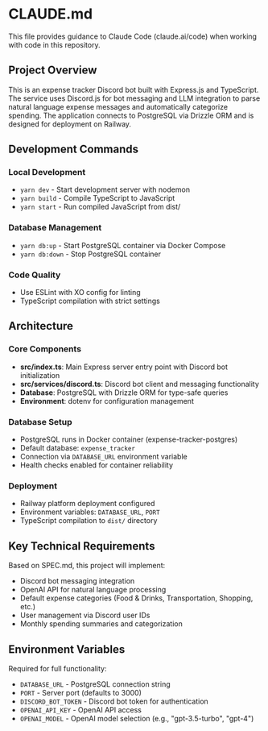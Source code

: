 # CLAUDE.md

This file provides guidance to Claude Code (claude.ai/code) when working with code in this repository.

## Project Overview

This is an expense tracker Discord bot built with Express.js and TypeScript. The service uses Discord.js for bot messaging and LLM integration to parse natural language expense messages and automatically categorize spending. The application connects to PostgreSQL via Drizzle ORM and is designed for deployment on Railway.

## Development Commands

### Local Development
- `yarn dev` - Start development server with nodemon
- `yarn build` - Compile TypeScript to JavaScript 
- `yarn start` - Run compiled JavaScript from dist/

### Database Management
- `yarn db:up` - Start PostgreSQL container via Docker Compose
- `yarn db:down` - Stop PostgreSQL container

### Code Quality
- Use ESLint with XO config for linting
- TypeScript compilation with strict settings

## Architecture

### Core Components
- **src/index.ts**: Main Express server entry point with Discord bot initialization
- **src/services/discord.ts**: Discord bot client and messaging functionality
- **Database**: PostgreSQL with Drizzle ORM for type-safe queries
- **Environment**: dotenv for configuration management

### Database Setup
- PostgreSQL runs in Docker container (expense-tracker-postgres)
- Default database: `expense_tracker`
- Connection via `DATABASE_URL` environment variable
- Health checks enabled for container reliability

### Deployment
- Railway platform deployment configured
- Environment variables: `DATABASE_URL`, `PORT`
- TypeScript compilation to `dist/` directory

## Key Technical Requirements

Based on SPEC.md, this project will implement:
- Discord bot messaging integration
- OpenAI API for natural language processing
- Default expense categories (Food & Drinks, Transportation, Shopping, etc.)
- User management via Discord user IDs
- Monthly spending summaries and categorization

## Environment Variables

Required for full functionality:
- `DATABASE_URL` - PostgreSQL connection string
- `PORT` - Server port (defaults to 3000)
- `DISCORD_BOT_TOKEN` - Discord bot token for authentication
- `OPENAI_API_KEY` - OpenAI API access
- `OPENAI_MODEL` - OpenAI model selection (e.g., "gpt-3.5-turbo", "gpt-4")